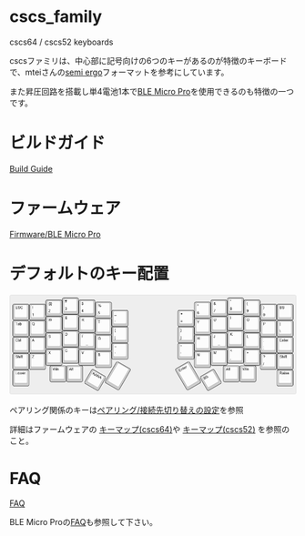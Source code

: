 # cscs_family
cscs64 / cscs52 keyboards 

cscsファミリは、中心部に記号向けの6つのキーがあるのが特徴のキーボードで、mteiさんの[semi ergo](https://github.com/mtei/SemiErgo_Layout)フォーマットを参考にしています。

また昇圧回路を搭載し単4電池1本で[BLE Micro Pro](https://github.com/sekigon-gonnoc/BLE-Micro-Pro)を使用できるのも特徴の一つです。

# ビルドガイド
[Build Guide](https://github.com/hatanoh/cscs_family/blob/master/Doc/buildguide.md)

# ファームウェア
[Firmware/BLE Micro Pro](https://github.com/hatanoh/qmk_firmware)

# デフォルトのキー配置
![](https://raw.githubusercontent.com/hatanoh/cscs_family/master/Doc/picture/cscs64.png)

ペアリング関係のキーは[ペアリング/接続先切り替えの設定](https://github.com/hatanoh/cscs_family/blob/master/Doc/pairing.md)を参照

詳細はファームウェアの
[キーマップ(cscs64)](https://github.com/hatanoh/qmk_firmware/blob/nrf52/keyboards/cscs64_ble/keymaps/cscs64/keymap.c)や
[キーマップ(cscs52)](https://github.com/hatanoh/qmk_firmware/blob/nrf52/keyboards/cscs64_ble/keymaps/cscs52/keymap.c)
を参照のこと。

# FAQ
[FAQ](https://github.com/hatanoh/cscs_family/blob/master/FAQ.md)

BLE Micro Proの[FAQ](https://github.com/sekigon-gonnoc/BLE-Micro-Pro/blob/master/FAQ.md)も参照して下さい。
